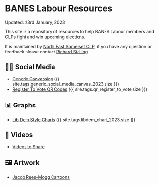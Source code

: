 # BANES Labour Resources

Updated: 23rd January, 2023

This site is a repository of resources to help BANES Labour members and CLPs fight and win upcoming elections.   

It is maintained by [North East Somerset CLP](https://www.neslabour.uk), if you have any question or feedback please contact [Richard Stelling](mailto:richard@neslabour.uk).

## 🤳🏼 Social Media 

- [Generic Canvassing](/canvassing_social_media/generic.md) ({{ site.tags.generic_social_media_canvas_2023.size }})
- [Register To Vote QR Codes](/qr/register-to-vote.md) ({{ site.tags.qr_register_to_vote.size }})

## 📊 Graphs

- [Lib Dem Style Charts](/bar_charts/libdem-2023.md) ({{ site.tags.libdem_chart_2023.size }})

## 📼 Videos

- [Videos to Share](/video/ripped.md)

## 🖼 Artwork

- [Jacob Rees-Mogg Cartoons](/artwork/mogg.md)

